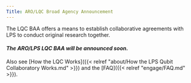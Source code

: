 ```yaml
---
Title: ARO/LQC Broad Agency Announcement
---
```


The LQC BAA offers a means to establish collaborative agreements with LPS to conduct original research together.

#### *The ARO/LPS LQC BAA will be announced soon.*

Also see [How the LQC Works]({{< relref "about/How the LPS Qubit Collaboratory Works.md" >}}) and the [FAQ]({{< relref "engage/FAQ.md" >}}).
